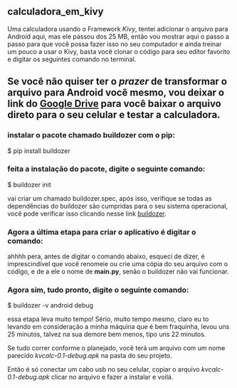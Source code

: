 ## calculadora_em_kivy

Uma calculadora usando o Framework *Kivy*, tentei adicionar o arquivo para Android aqui, mas ele passou dos 25 MB, então vou mostrar aqui o passo a passo para que você possa fazer isso no seu computador e ainda treinar um pouco a usar o Kivy, basta você clonar o código para seu editor favorito e digitar os seguintes comando no terminal.

## Se você não quiser ter o *prazer* de transformar o arquivo para Android você mesmo, vou deixar o link do [Google Drive](https://drive.google.com/file/d/1gdXdRKWNmyNxq2S3683MU_UuCiU9Oavk/view?usp=sharing) para você baixar o arquivo direto para o seu celular e testar a calculadora.

### instalar o pacote chamado buildozer com o pip:
$ pip install buildozer

### feita a instalação do pacote, digite o seguinte comando:
$ buildozer init

vai criar um chamado buildozer.spec, após isso, verifique se todas as dependências do buildozer são cumpridas para o seu sistema operacional, você pode verificar isso clicando nesse link [buildozer](https://buildozer.readthedocs.io/en/latest/installation.html#targeting-android).

### Agora a última etapa para criar o aplicativo é digitar o comando: 

ahhhh pera, antes de digitar o comando abaixo, esqueci de dizer, é imprescindível que você renomeie ou crie uma cópia do seu arquivo com o código, e de a ele o nome de **main.py**, senão o buildozer não vai funcionar.

### Agora sim, tudo pronto, digite o seguinte comando:
$ buildozer -v android debug

essa etapa leva muito tempo! Sério, muito tempo mesmo, claro eu to levando em consideração a minha máquina que é bem fraquinha, levou uns 25 minutos, talvez na sua demore bem menos, tipo uns 22 minutos.

Se tudo correr conforme o planejado, você terá um arquivo com um nome parecido *kvcalc-0.1-debug.apk* na pasta do seu projeto.

Então é só conectar um cabo usb no seu celular, copiar o arquivo *kvcalc-0.1-debug.apk* clicar no arquivo e fazer a instalar e voilá.
